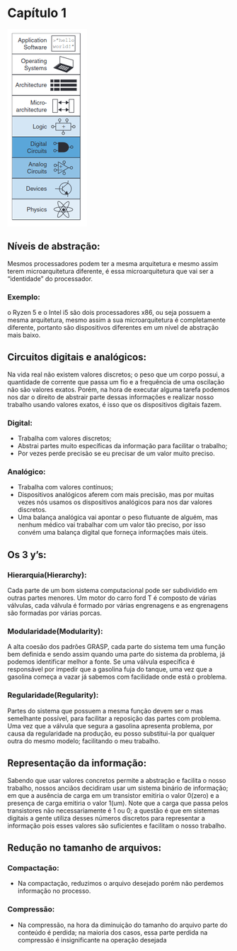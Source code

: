 # Capítulo 1

![Captura de tela de 2023-03-15 14-07-42.png](Captura_de_tela_de_2023-03-15_14-07-42.png)

## Níveis de abstração:

Mesmos processadores podem ter a mesma arquitetura e mesmo assim terem microarquitetura diferente, é essa microarquitetura que vai ser a “identidade” do processador.

### Exemplo:

o Ryzen 5 e o Intel i5 são dois processadores x86, ou seja possuem a mesma arquitetura, mesmo assim a sua microarquitetura é completamente diferente, portanto são dispositivos diferentes em um nível de abstração mais baixo.

## Circuitos digitais e analógicos:

Na vida real não existem valores discretos; o peso que um corpo possui, a quantidade de corrente que passa um fio e a frequência de uma oscilação não são valores exatos. Porém, na hora de executar alguma tarefa podemos nos dar o direito de abstrair parte dessas informações e realizar nosso trabalho usando valores exatos, é isso que os dispositivos digitais fazem.

### Digital:

- Trabalha com valores discretos;
- Abstrai partes muito específicas da informação para facilitar o trabalho;
- Por vezes perde precisão se eu precisar de um valor muito preciso.

### Analógico:

- Trabalha com valores contínuos;
- Dispositivos analógicos aferem com mais precisão, mas por muitas vezes nós usamos os dispositivos analógicos para nos dar valores discretos.
- Uma balança analógica vai apontar o peso flutuante de alguém, mas nenhum médico vai trabalhar com um valor tão preciso, por isso convém uma balança digital que forneça informações mais úteis.

## Os 3 y’s:

### Hierarquia(Hierarchy):

Cada parte de um bom sistema computacional pode ser subdividido em outras partes menores. Um motor do carro ford T é composto de várias válvulas, cada válvula é formado por várias engrenagens e as engrenagens são formadas por várias porcas.

### Modularidade(Modularity):

A alta coesão dos padrões GRASP, cada parte do sistema tem uma função bem definida e sendo assim quando uma parte do sistema da problema, já podemos identificar melhor a fonte. Se uma válvula específica é responsável por impedir que a gasolina fuja do tanque, uma vez que a gasolina começa a vazar já sabemos com facilidade onde está o problema.

### Regularidade(Regularity):

Partes do sistema que possuem a mesma função devem ser o mas semelhante possível, para facilitar a reposição das partes com problema. Uma vez que a válvula que segura a gasolina apresenta problema, por causa da regularidade na produção, eu posso substitui-la por qualquer outra do mesmo modelo; facilitando o meu trabalho.

## Representação da informação:

Sabendo que usar valores concretos permite a abstração e facilita o nosso trabalho, nossos anciãos decidiram usar um sistema binário de informação; em que a ausência de carga em um transistor emitiria o valor 0(zero) e a presença de carga emitiria o valor 1(um). Note que a carga que passa pelos transistores não necessariamente é 1 ou 0; a questão é que em sistemas digitais a gente utiliza desses números discretos para representar a informação pois esses valores são suficientes e facilitam o nosso trabalho.

## Redução no tamanho de arquivos:

### Compactação:

- Na compactação, reduzimos o arquivo desejado porém não perdemos informação no processo.

### Compressão:

- Na compressão, na hora da diminuição do tamanho do arquivo parte do conteúdo é perdida; na maioria dos casos, essa parte perdida na compressão é insignificante na operação desejada